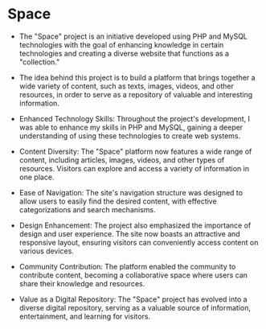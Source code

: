 # Space

* The "Space" project is an initiative developed using PHP and MySQL technologies with the goal of enhancing knowledge in certain technologies and creating a diverse website that functions as a "collection."
  
* The idea behind this project is to build a platform that brings together a wide variety of content, such as texts, images, videos, and other resources, in order to serve as a repository of valuable and interesting information.

* Enhanced Technology Skills: Throughout the project's development, I was able to enhance my skills in PHP and MySQL, gaining a deeper understanding of using these technologies to create web systems.

* Content Diversity: The "Space" platform now features a wide range of content, including articles, images, videos, and other types of resources. Visitors can explore and access a variety of information in one place.

* Ease of Navigation: The site's navigation structure was designed to allow users to easily find the desired content, with effective categorizations and search mechanisms.

* Design Enhancement: The project also emphasized the importance of design and user experience. The site now boasts an attractive and responsive layout, ensuring visitors can conveniently access content on various devices.

* Community Contribution: The platform enabled the community to contribute content, becoming a collaborative space where users can share their knowledge and resources.

* Value as a Digital Repository: The "Space" project has evolved into a diverse digital repository, serving as a valuable source of information, entertainment, and learning for visitors.
